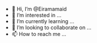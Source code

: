 - 👋 Hi, I’m @Eiramamaid
- 👀 I’m interested in ...
- 🌱 I’m currently learning ...
- 💞️ I’m looking to collaborate on ...
- 📫 How to reach me ...

<!---
Eiramamaid/Eiramamaid is a ✨ special ✨ repository because its `README.md` (this file) appears on your GitHub profile.
You can click the Preview link to take a look at your changes.
--->
